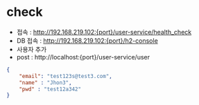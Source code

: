 # check
- 접속 : http://192.168.219.102:{port}/user-service/health_check
- DB 접속 : http://192.168.219.102:{port}/h2-console
- 사용자 추가
- post : http://localhost:{port}/user-service/user
```json
{
    "email": "test123s@test3.com",
    "name" : "Jhon3",
    "pwd" : "test12a342"
}
```
